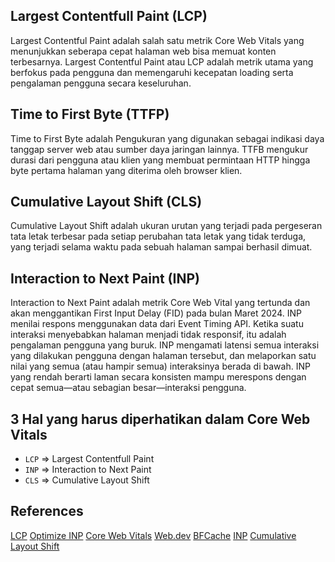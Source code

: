 ## Largest Contentfull Paint (LCP)
Largest Contentful Paint adalah salah satu metrik Core Web Vitals yang menunjukkan seberapa cepat halaman web bisa memuat konten terbesarnya. Largest Contentful Paint atau LCP adalah metrik utama yang berfokus pada pengguna dan memengaruhi kecepatan loading serta pengalaman pengguna secara keseluruhan.

## Time to First Byte (TTFP)
Time to First Byte adalah Pengukuran yang digunakan sebagai indikasi daya tanggap server web atau sumber daya jaringan lainnya. TTFB mengukur durasi dari pengguna atau klien yang membuat permintaan HTTP hingga byte pertama halaman yang diterima oleh browser klien.

## Cumulative Layout Shift (CLS)
Cumulative Layout Shift adalah ukuran urutan yang terjadi pada pergeseran tata letak terbesar pada setiap perubahan tata letak yang tidak terduga, yang terjadi selama waktu pada sebuah halaman sampai berhasil dimuat.

## Interaction to Next Paint (INP)
Interaction to Next Paint adalah metrik Core Web Vital yang tertunda dan akan menggantikan First Input Delay (FID) pada bulan Maret 2024. INP menilai respons menggunakan data dari Event Timing API. Ketika suatu interaksi menyebabkan halaman menjadi tidak responsif, itu adalah pengalaman pengguna yang buruk. INP mengamati latensi semua interaksi yang dilakukan pengguna dengan halaman tersebut, dan melaporkan satu nilai yang semua (atau hampir semua) interaksinya berada di bawah. INP yang rendah berarti laman secara konsisten mampu merespons dengan cepat semua—atau sebagian besar—interaksi pengguna.

## 3 Hal yang harus diperhatikan dalam Core Web Vitals
- `LCP` => Largest Contentfull Paint
- `INP` => Interaction to Next Paint
- `CLS` => Cumulative Layout Shift

## References
[LCP](https://web.dev/articles/lcp)
[Optimize INP](https://web.dev/explore/how-to-optimize-inp)
[Core Web Vitals](https://web.dev/explore/learn-core-web-vitals)
[Web.dev](https://web.dev/)
[BFCache](https://web.dev/articles/bfcache)
[INP](https://web-dev.translate.goog/articles/inp)
[Cumulative Layout Shift](https://web.dev/articles/cls)